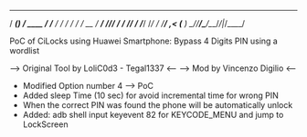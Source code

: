    _______ __               __
  / ____(_) /   ____  _____/ /_______
 / /   / / /   / __ \/ ___/ //_/ ___/
/ /___/ / /___/ /_/ / /__/ ,< (__  )
\____/_/_____/\____/\___/_/|_/____/

PoC of CiLocks using Huawei Smartphone: Bypass 4 Digits PIN using a wordlist

--> Original Tool by LoliC0d3 - Tegal1337 <--
--> Mod by Vincenzo Digilio <--

* Modified Option number 4 --> PoC
* Added sleep Time (10 sec) for avoid incremental time for wrong PIN
* When the correct PIN was found the phone will be automatically unlock
* Added: adb shell input keyevent 82 for KEYCODE_MENU and jump to LockScreen
